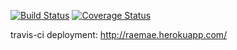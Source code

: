 [![Build Status](https://travis-ci.org/012843174/Raemae.svg?branch=master)](https://travis-ci.org/012843174/Raemae)
[![Coverage Status](https://coveralls.io/repos/github/012843174/Raemae/badge.svg?branch=master)](https://coveralls.io/github/012843174/Raemae?branch=master)

travis-ci deployment: http://raemae.herokuapp.com/


